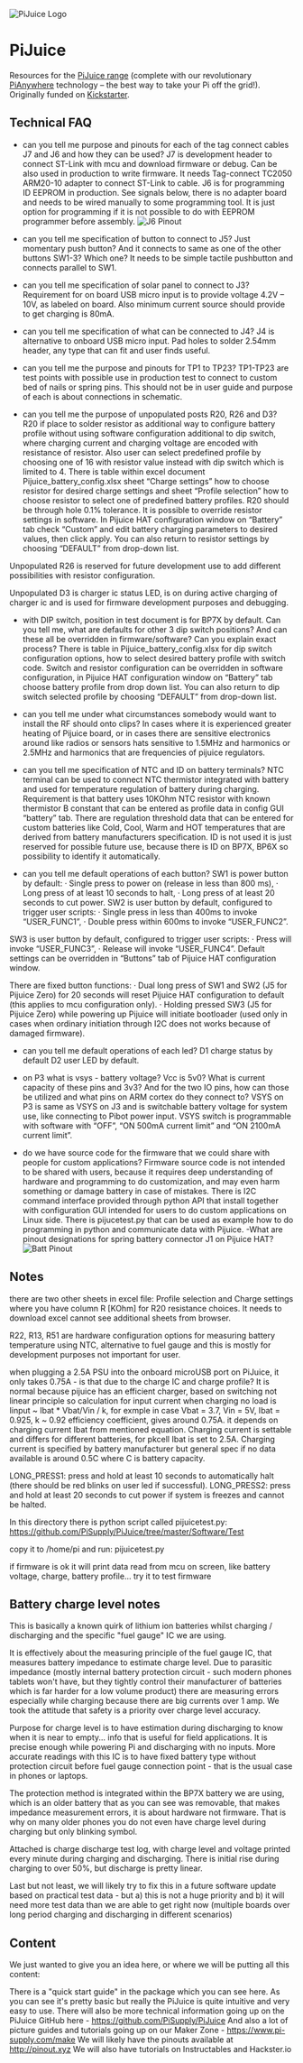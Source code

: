 ![PiJuice Logo](https://user-images.githubusercontent.com/16068311/30545031-58b8fec6-9c80-11e7-8b3a-5e1f3aefd86c.png?raw=true "PiJuice Logo")
# PiJuice
Resources for the [PiJuice range](https://www.pi-supply.com/?s=pijuice&post_type=product&tags=1&limit=5&ixwps=1) (complete with our revolutionary [PiAnywhere](https://www.pi-supply.com/product-tag/pianywhere/) technology – the best way to take your Pi off the grid!). Originally funded on [Kickstarter](https://www.kickstarter.com/projects/pijuice/pijuice-a-portable-project-platform-for-every-rasp/).

## Technical FAQ
 - can you tell me purpose and pinouts for each of the tag connect cables J7 and J6 and how they can be used?
J7 is development header to connect ST-Link with mcu and download firmware or debug. Can be also used in production to write firmware. It needs Tag-connect TC2050 ARM20-10 adapter to connect ST-Link to cable.
J6 is for programming ID EEPROM in production. See signals below, there is no adapter board and needs to be wired manually to some programming tool. It is just option for programming if it is not possible to do with EEPROM programmer before assembly.
![J6 Pinout](https://user-images.githubusercontent.com/3359418/31778443-943191f4-b4e8-11e7-87d5-0d665272d2da.jpg?raw=true "J6 Pinout")

- can you tell me specification of button to connect to J5? Just momentary push button? And it connects to same as one of the other buttons SW1-3? Which one?
It needs to be simple tactile pushbutton and connects parallel to SW1.
- can you tell me specification of solar panel to connect to J3?
Requirement for on board USB micro input is to provide voltage 4.2V – 10V, as labeled on board. Also minimum current source should provide to get charging is 80mA.
 
- can you tell me specification of what can be connected to J4?
J4 is alternative to onboard USB micro input. Pad holes to solder 2.54mm header, any type that can fit and user finds useful.
 
- can you tell me the purpose and pinouts for TP1 to TP23?
TP1-TP23 are test points with possible use in production test to connect to custom bed of nails or spring pins. This should not be in user guide and purpose of each is about connections in schematic.
- can you tell me the purpose of unpopulated posts R20, R26 and D3?
R20 if place to solder resistor as additional way to configure battery profile without using software configuration additional to dip switch, where charging current and charging voltage are encoded with resistance of resistor. Also user can select predefined profile by choosing one of 16 with resistor value instead with dip switch which is limited to 4. There is table within excel document Pijuice_battery_config.xlsx  sheet “Charge settings” how to choose resistor for desired charge settings and sheet “Profile selection” how to choose resistor to select one of predefined battery profiles. R20 should be through hole 0.1% tolerance.
It is possible to override resistor settings in software. In Pijuice HAT configuration window on “Battery” tab check “Custom” and edit battery charging parameters to desired values, then click apply. You can also return to resistor settings by choosing “DEFAULT” from drop-down list.
 
Unpopulated R26 is reserved for future development use to add different possibilities with resistor configuration.

Unpopulated D3 is charger ic status LED, is on during active charging of charger ic and is used for firmware development purposes and debugging.
 
- with DIP switch, position in test document is for BP7X by default. Can you tell me, what are defaults for other 3 dip switch positions? And can these all be overridden in firmware/software? Can you explain exact process?
There is table in Pijuice_battery_config.xlsx for dip switch configuration options, how to select desired battery profile with switch code. Switch and resistor configuration can be overridden in software configuration, in Pijuice HAT configuration window on “Battery” tab choose battery profile from drop down list. You can also return to dip switch selected profile by choosing “DEFAULT” from drop-down list.
 
- can you tell me under what circumstances somebody would want to install the RF should onto clips?
In cases where it is experienced greater heating of Pijuice board, or in cases there are sensitive electronics around like radios or sensors hats sensitive to 1.5MHz and harmonics or 2.5MHz and harmonics that are frequencies of pijuice regulators.
 
- can you tell me specification of NTC and ID on battery terminals?
NTC terminal can be used to connect NTC thermistor integrated with battery and used for temperature regulation of battery during charging. Requirement is that battery uses 10KOhm NTC resistor with known thermistor B constant that can be entered as profile data in config GUI “battery” tab. There are regulation threshold data that can be entered for custom batteries like Cold, Cool, Warm and HOT temperatures that are derived from battery manufacturers specification.
ID is not used it is just reserved for possible future use, because there is ID on BP7X, BP6X so possibility to identify it automatically.
 
- can you tell me default operations of each button?
SW1 is power button by default:
·        Single press to power on (release in less than 800 ms),
·        Long press of at least 10 seconds to halt,
·        Long press of at least 20 seconds to cut power.
SW2 is user button by default, configured to trigger user scripts:
·        Single press in less than 400ms to invoke “USER_FUNC1”,
·        Double press within 600ms to invoke “USER_FUNC2”.
 
SW3 is user button by default, configured to trigger user scripts:
·        Press will invoke “USER_FUNC3”,
·        Release will invoke “USER_FUNC4”.
Default settings can be overridden in “Buttons” tab of Pijuice HAT configuration window.
 
There are fixed button functions:
·        Dual long press of SW1 and SW2 (J5 for Pijuice Zero)  for 20 seconds will reset Pijuice HAT configuration to default (this applies to mcu configuration only).
·        Holding pressed SW3 (J5 for Pijuice Zero) while powering up Pijuice will initiate bootloader (used only in cases when ordinary initiation through I2C does not works because of damaged firmware).

- can you tell me default operations of each led?
D1 charge status by default
D2 user LED by default.
- on P3 what is vsys - battery voltage? Vcc is 5v0? What is current capacity of these pins and 3v3? And for the two IO pins, how can those be utilized and what pins on ARM cortex do they connect to?
VSYS on P3 is same as VSYS on J3 and is switchable battery voltage for system use, like connecting to Pibot power input. VSYS switch is programmable with software with “OFF”, “ON 500mA current limit” and “ON 2100mA current limit”.
 
- do we have source code for the firmware that we could share with people for custom applications?
Firmware source code is not intended to be shared with users, because it requires deep understanding of hardware and programming to do customization, and may even harm something or damage battery in case of mistakes.
There is I2C command interface provided through python API that install together with configuration GUI intended for users to do custom applications on Linux side. There is pijucetest.py that can be used as example how to do programming in python and communicate data with Pijuice.
-What are pinout designations for spring battery connector J1 on Pijuice HAT?
![Batt Pinout](https://user-images.githubusercontent.com/3359418/31778440-93eb5900-b4e8-11e7-99ba-b1dfbc0c313e.jpg?raw=true "Batt Pinout")

## Notes

there are two other sheets in excel file: Profile selection and Charge settings where you have 
column R [KOhm] for R20 resistance choices. It needs to download excel cannot see additional sheets 
from browser.

R22, R13, R51 are hardware configuration options for measuring battery temperature using NTC,
alternative to fuel gauge and this is mostly for development purposes not important for user.

when plugging a 2.5A PSU into the onboard microUSB port on PiJuice, it only takes 0.75A - is that due to the charge IC and charge profile? 
It is normal because pijuice has an efficient charger, based on switching not linear principle so calculation for input current when charging no load is
Iinput ~ Ibat * Vbat/Vin / k, for exmple in case Vbat = 3.7, Vin = 5V, Ibat = 0.925, k ~ 0.92 efficiency coefficient, gives around 0.75A. it depends on charging current Ibat from mentioned equation. Charging current is settable and differs for different batteries, for pkcell Ibat is set to 2.5A. Charging current is specified by battery manufacturer but general spec if no data available is around 0.5C where C is battery capacity.

LONG_PRESS1: press and hold at least 10 seconds to automatically halt (there should be red blinks on user led if successful).
LONG_PRESS2: press and hold at least 20 seconds to cut power if system is freezes and cannot be halted.

In this directory there is python script called pijuicetest.py:
https://github.com/PiSupply/PiJuice/tree/master/Software/Test

copy it to /home/pi and run:
pijuicetest.py

if firmware is ok it will print data read from mcu on screen, like battery voltage, charge, battery profile...
try it to test firmware

## Battery charge level notes

This is basically a known quirk of lithium ion batteries whilst charging / discharging and the specific "fuel gauge" IC we are using.

It is effectively about the measuring principle of the fuel gauge IC, that measures battery impedance to estimate charge level. Due to parasitic impedance (mostly internal battery protection circuit - such modern phones tablets won't have, but they tightly control their manufacturer of batteries which is far harder for a low volume product) there are measuring errors especially while charging because there are big currents over 1 amp. We took the attitude that safety is a priority over charge level accuracy.

Purpose for charge level is to have estimation during discharging to know when it is near to empty... info that is useful for field applications. It is precise enough while powering Pi and discharging with no inputs. More accurate readings with this IC is to have fixed battery type without protection circuit before fuel gauge connection point - that is the usual case in phones or laptops. 

The protection method is integrated within the BP7X battery we are using, which is an older battery that as you can see was removable, that makes impedance measurement errors, it is about hardware not firmware. That is why on many older phones you do not even have charge level during charging but only blinking symbol. 

Attached is charge discharge test log, with charge level and voltage printed every minute during charging and discharging. There is initial rise during charging to over 50%, but discharge is pretty linear.

Last but not least, we will likely try to fix this in a future software update based on practical test data - but a) this is not a huge priority and b) it will need more test data than we are able to get right now (multiple boards over long period charging and discharging in different scenarios)

## Content

We just wanted to give you an idea here, or where we will be putting all this content:

There is a "quick start guide" in the package which you can see here. As you can see it's pretty basic but really the PiJuice is quite intuitive and very easy to use. 
There will also be more technical information going up on the PiJuice GitHub here - https://github.com/PiSupply/PiJuice
And also a lot of picture guides and tutorials going up on our Maker Zone - https://www.pi-supply.com/make 
We will likely have the pinouts available at http://pinout.xyz
We will also have tutorials on Instructables and Hackster.io 
